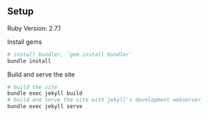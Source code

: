 ## Setup ##

Ruby Version: 2.7.1

Install gems
```sh
# install bundler, `gem install bundler`
bundle install
```

Build and serve the site
```sh
# build the site
bundle exec jekyll build
# build and serve the site with jekyll's development webserver
bundle exec jekyll serve
```

